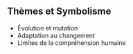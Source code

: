 ## Thèmes et Symbolisme
- Évolution et mutation
- Adaptation au changement
- Limites de la compréhension humaine
